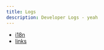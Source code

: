 ```yaml
---
title: Logs
description: Developer Logs - yeah
---
```


* [i18n](/logs/i18n)
* [links](/logs/links)
